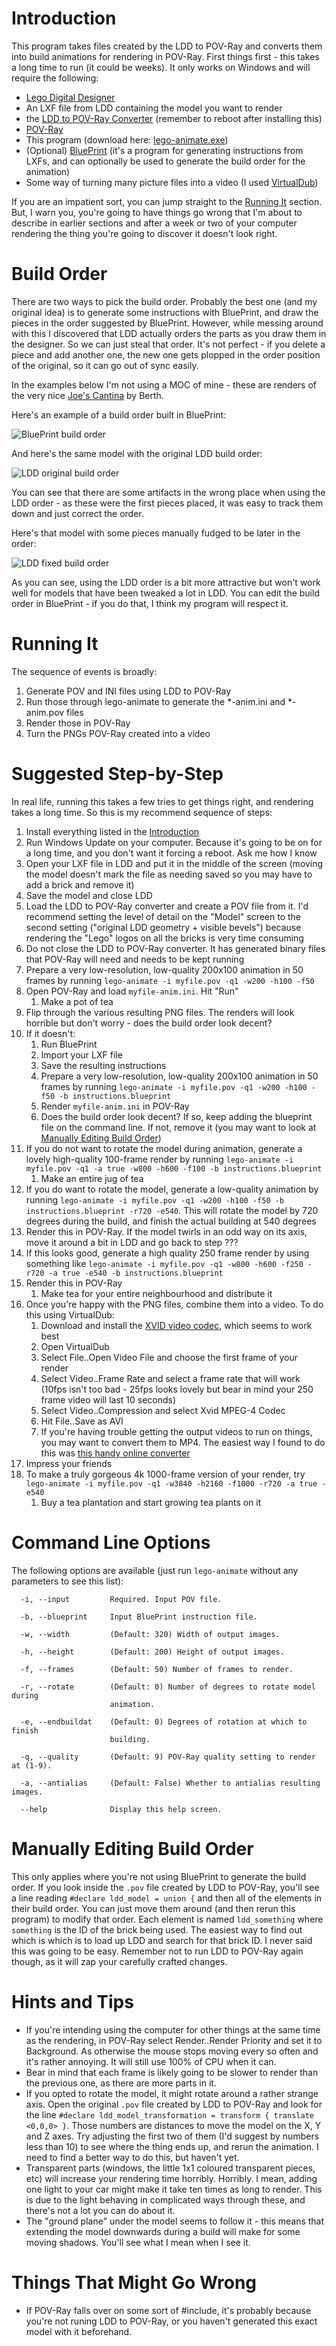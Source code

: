 # Introduction

This program takes files created by the LDD to POV-Ray and converts them into build animations for rendering in POV-Ray. First things first - this takes a long time to run (it could be weeks). It only works on Windows and will require the following:

* [Lego Digital Designer](http://ldd.lego.com/en-us/)
* An LXF file from LDD containing the model you want to render
* the [LDD to POV-Ray Converter](http://ldd2povray.lddtools.com/) (remember to reboot after installing this)
* [POV-Ray](http://www.povray.org/download/)
* This program (download here: [lego-animate.exe](https://github.com/pugwonk/lego-animate/releases))
* (Optional) [BluePrint](https://www.eurobricks.com/forum/index.php?/forums/topic/108346-software-blueprint-a-building-instruction-generator-for-ldd/) (it's a program for generating instructions from LXFs, and can optionally be used to generate the build order for the animation)
* Some way of turning many picture files into a video (I used [VirtualDub](http://virtualdub.org/))

If you are an impatient sort, you can jump straight to the [Running It](#running-it) section. But, I warn you, you're going to have things go wrong that I'm about to describe in earlier sections and after a week or two of your computer rendering the thing you're going to discover it doesn't look right.

# Build Order

There are two ways to pick the build order. Probably the best one (and my original idea) is to generate some instructions with BluePrint, and draw the pieces in the order suggested by BluePrint. However, while messing around with this I discovered that LDD actually orders the parts as you draw them in the designer. So we can just steal that order. It's not perfect - if you delete a piece and add another one, the new one gets plopped in the order position of the original, so it can go out of sync easily.

In the examples below I'm not using a MOC of mine - these are renders of the very nice [Joe's Cantina](https://rebrickable.com/mocs/MOC-2618/Berth/joes-cantina) by Berth.

Here's an example of a build order built in BluePrint:

![BluePrint build order](https://github.com/pugwonk/lego-animate/raw/master/samples/blueprint.gif)

And here's the same model with the original LDD build order:

![LDD original build order](https://github.com/pugwonk/lego-animate/raw/master/samples/ldd-original.gif)

You can see that there are some artifacts in the wrong place when using the LDD order - as these were the first pieces placed, it was easy to track them down and just correct the order.

Here's that model with some pieces manually fudged to be later in the order:

![LDD fixed build order](https://github.com/pugwonk/lego-animate/raw/master/samples/ldd-fixed.gif)

As you can see, using the LDD order is a bit more attractive but won't work well for models that have been tweaked a lot in LDD. You can edit the build order in BluePrint - if you do that, I think my program will respect it.

# Running It

The sequence of events is broadly:

1. Generate POV and INI files using LDD to POV-Ray
2. Run those through lego-animate to generate the *-anim.ini and *-anim.pov files
3. Render those in POV-Ray
4. Turn the PNGs POV-Ray created into a video

# Suggested Step-by-Step

In real life, running this takes a few tries to get things right, and rendering takes a long time. So this is my recommend sequence of steps:

1. Install everything listed in the [Introduction](#introduction)
1. Run Windows Update on your computer. Because it's going to be on for a long time, and you don't want it forcing a reboot. Ask me how I know
1. Open your LXF file in LDD and put it in the middle of the screen (moving the model doesn't mark the file as needing saved so you may have to add a brick and remove it)
1. Save the model and close LDD
1. Load the LDD to POV-Ray converter and create a POV file from it. I'd recommend setting the level of detail on the "Model" screen to the second setting ("original LDD geometry + visible bevels") because rendering the "Lego" logos on all the bricks is very time consuming
1. Do not close the LDD to POV-Ray converter. It has generated binary files that POV-Ray will need and needs to be kept running
1. Prepare a very low-resolution, low-quality 200x100 animation in 50 frames by running `lego-animate -i myfile.pov -q1 -w200 -h100 -f50`
1. Open POV-Ray and load `myfile-anim.ini`. Hit "Run"
   1. Make a pot of tea
1. Flip through the various resulting PNG files. The renders will look horrible but don't worry - does the build order look decent?
1. If it doesn't:
   1. Run BluePrint
   1. Import your LXF file
   1. Save the resulting instructions
   1. Prepare a very low-resolution, low-quality 200x100 animation in 50 frames by running `lego-animate -i myfile.pov -q1 -w200 -h100 -f50 -b instructions.blueprint`
   1. Render `myfile-anim.ini` in POV-Ray
   1. Does the build order look decent? If so, keep adding the blueprint file on the command line. If not, remove it (you may want to look at [Manually Editing Build Order](#manually-editing-build-order))
1. If you do not want to rotate the model during animation, generate a lovely high-quality 100-frame render by running `lego-animate -i myfile.pov -q1 -a true -w800 -h600 -f100 -b instructions.blueprint`
   1. Make an entire jug of tea
1. If you do want to rotate the model, generate a low-quality animation by running `lego-animate -i myfile.pov -q1 -w200 -h100 -f50 -b instructions.blueprint -r720 -e540`. This will rotate the model by 720 degrees during the build, and finish the actual building at 540 degrees
1. Render this in POV-Ray. If the model twirls in an odd way on its axis, move it around a bit in LDD and go back to step ???
1. If this looks good, generate a high quality 250 frame render by using something like `lego-animate -i myfile.pov -q1 -w800 -h600 -f250 -r720 -a true -e540 -b instructions.blueprint`
1. Render this in POV-Ray
   1. Make tea for your entire neighbourhood and distribute it
1. Once you're happy with the PNG files, combine them into a video. To do this using VirtualDub:
   1. Download and install the [XVID video codec](https://www.xvid.com/download/), which seems to work best
   1. Open VirtualDub
   1. Select File..Open Video File and choose the first frame of your render
   1. Select Video..Frame Rate and select a frame rate that will work (10fps isn't too bad - 25fps looks lovely but bear in mind your 250 frame video will last 10 seconds)
   1. Select Video..Compression and select Xvid MPEG-4 Codec
   1. Hit File..Save as AVI
   1. If you're having trouble getting the output videos to run on things, you may want to convert them to MP4. The easiest way I found to do this was [this handy online converter](https://video.online-convert.com/convert-to-mp4)
1. Impress your friends
1. To make a truly gorgeous 4k 1000-frame version of your render, try `lego-animate -i myfile.pov -q1 -w3840 -h2160 -f1000 -r720 -a true -e540`
   1. Buy a tea plantation and start growing tea plants on it

# Command Line Options

The following options are available (just run `lego-animate` without any parameters to see this list):

```
  -i, --input         Required. Input POV file.

  -b, --blueprint     Input BluePrint instruction file.

  -w, --width         (Default: 320) Width of output images.

  -h, --height        (Default: 200) Height of output images.

  -f, --frames        (Default: 50) Number of frames to render.

  -r, --rotate        (Default: 0) Number of degrees to rotate model during
                      animation.

  -e, --endbuildat    (Default: 0) Degrees of rotation at which to finish
                      building.

  -q, --quality       (Default: 9) POV-Ray quality setting to render at (1-9).

  -a, --antialias     (Default: False) Whether to antialias resulting images.

  --help              Display this help screen.
```

# Manually Editing Build Order

This only applies where you're not using BluePrint to generate the build order. If you look inside the `.pov` file created by LDD to POV-Ray, you'll see a line reading `#declare ldd_model = union {` and then all of the elements in their build order. You can just move them around (and then rerun this program) to modify that order. Each element is named `ldd_something` where `something` is the ID of the brick being used. The easiest way to find out which is which is to load up LDD and search for that brick ID. I never said this was going to be easy. Remember not to run LDD to POV-Ray again though, as it will zap your carefully crafted changes.

# Hints and Tips

* If you're intending using the computer for other things at the same time as the rendering, in POV-Ray select Render..Render Priority and set it to Background. As otherwise the mouse stops moving every so often and it's rather annoying. It will still use 100% of CPU when it can.
* Bear in mind that each frame is likely going to be slower to render than the previous one, as there are more parts in it.
* If you opted to rotate the model, it might rotate around a rather strange axis. Open the original `.pov` file created by LDD to POV-Ray and look for the line `#declare ldd_model_transformation = transform { translate <0,0,0> }`. Those numbers are distances to move the model on the X, Y and Z axes. Try adjusting the first two of them (I'd suggest by numbers less than 10) to see where the thing ends up, and rerun the animation. I need to find a better way to do this, but haven't yet.
* Transparent parts (windows, the little 1x1 coloured transparent pieces, etc) will increase your rendering time horribly. Horribly. I mean, adding one light to your car might make it take ten times as long to render. This is due to the light behaving in complicated ways through these, and there's not a lot you can do about it.
* The "ground plane" under the model seems to follow it - this means that extending the model downwards during a build will make for some moving shadows. You'll see what I mean when I see it.

# Things That Might Go Wrong

* If POV-Ray falls over on some sort of #include, it's probably because you're not runing LDD to POV-Ray, or you haven't generated this exact model with it beforehand.
